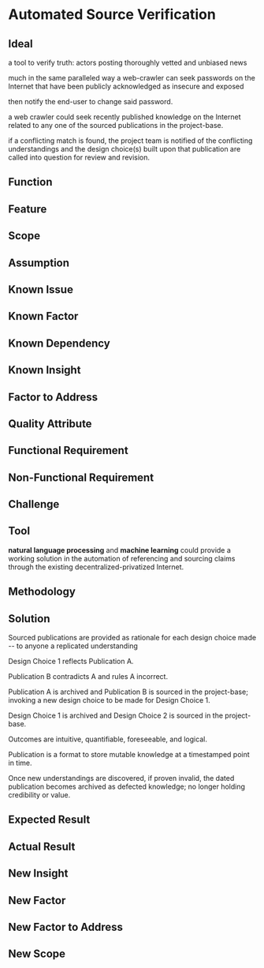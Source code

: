 # Automated Source Verification

## Ideal

a tool to verify truth: actors posting thoroughly vetted and unbiased news

much in the same paralleled way a web-crawler can seek passwords on the Internet
that have been publicly acknowledged as insecure and exposed

then notify the end-user to change said password.

a web crawler could seek recently published knowledge on the Internet related to
any one of the sourced publications in the project-base.

if a conflicting match is found, the project team is notified of the conflicting
understandings and the design choice(s) built upon that publication are called
into question for review and revision.

## Function

## Feature

## Scope

## Assumption

## Known Issue

## Known Factor

## Known Dependency

## Known Insight

## Factor to Address

## Quality Attribute

## Functional Requirement

## Non-Functional Requirement

## Challenge

## Tool

**natural language processing** and **machine learning** could provide a working
solution in the automation of referencing and sourcing claims through the
existing decentralized-privatized Internet.

## Methodology

## Solution

Sourced publications are provided as rationale for each design choice made -- to
anyone a replicated understanding

Design Choice 1 reflects Publication A.

Publication B contradicts A and rules A incorrect.

Publication A is archived and Publication B is sourced in the project-base;
invoking a new design choice to be made for Design Choice 1.

Design Choice 1 is archived and Design Choice 2 is sourced in the project-base.

Outcomes are intuitive, quantifiable, foreseeable, and logical.

Publication is a format to store mutable knowledge at a timestamped point in
time.

Once new understandings are discovered, if proven invalid, the dated publication
becomes archived as defected knowledge; no longer holding credibility or value.

## Expected Result

## Actual Result

## New Insight

## New Factor

## New Factor to Address

## New Scope
